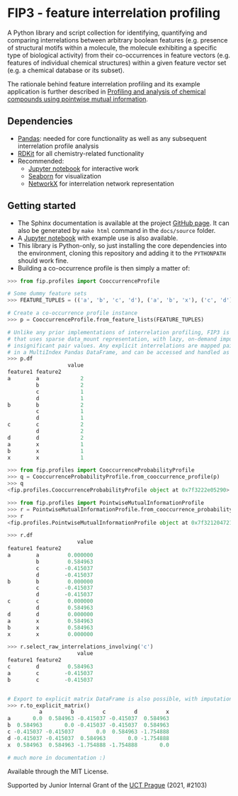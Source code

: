 # FIP3 - feature interrelation profiling

A Python library and script collection for identifying, quantifying and comparing 
interrelations between arbitrary boolean features (e.g. presence of structural motifs
within a molecule, the molecule exhibiting a specific type of biological activity)
from their co-occurrences in feature vectors (e.g. features of individual chemical
structures) within a given feature vector set (e.g. a chemical database or its subset).

The rationale behind feature interrelation profiling and its example application
is further described in
[Profiling and analysis of chemical compounds using pointwise mutual information](
https://jcheminf.biomedcentral.com/articles/10.1186/s13321-020-00483-y).

## Dependencies
 - [Pandas](https://pandas.pydata.org/): needed for core functionality as well as any subsequent interrelation profile analysis
 - [RDKit](https://www.rdkit.org/) for all chemistry-related functionality
 - Recommended:
   - [Jupyter notebook](https://jupyter.org/) for interactive work
   - [Seaborn](https://seaborn.pydata.org/) for visualization
   - [NetworkX](https://networkx.org) for interrelation network representation
 
## Getting started
 - The Sphinx documentation is available at the project
[GitHub page](https://cmeloi.github.io/fip3/fip.html).
It can also be generated by ```make html``` command in the ```docs/source``` folder.
 - A [Jupyter notebook](https://github.com/cmeloi/fip3/blob/master/docs/cookbook/basic_interrelation_analysis.ipynb)
with example use is also available.
 - This library is Python-only, so just installing the core dependencies into the
environment, cloning this repository and adding it to the ```PYTHONPATH``` should work fine.
 - Building a co-occurrence profile is then simply a matter of:

```python
>>> from fip.profiles import CooccurrenceProfile

# Some dummy feature sets
>>> FEATURE_TUPLES = (('a', 'b', 'c', 'd'), ('a', 'b', 'x'), ('c', 'd'))

# Create a co-occurrence profile instance
>>> p = CooccurrenceProfile.from_feature_lists(FEATURE_TUPLES)

# Unlike any prior implementations of interrelation profiling, FIP3 is a full rework 
# that uses sparse data_mount representation, with lazy, on-demand imputation of missing or
# insignificant pair values. Any explicit interrelations are mapped pairwise
# in a MultiIndex Pandas DataFrame, and can be accessed and handled as such:
>>> p.df
                   value
feature1 feature2       
a        a             2
         b             2
         c             1
         d             1
b        b             2
         c             1
         d             1
c        c             2
         d             2
d        d             2
a        x             1
b        x             1
x        x             1

>>> from fip.profiles import CooccurrenceProbabilityProfile
>>> q = CooccurrenceProbabilityProfile.from_cooccurrence_profile(p)
>>> q
<fip.profiles.CooccurrenceProbabilityProfile object at 0x7f3222e05290>

>>> from fip.profiles import PointwiseMutualInformationProfile
>>> r = PointwiseMutualInformationProfile.from_cooccurrence_probability_profile(q)
>>> r
<fip.profiles.PointwiseMutualInformationProfile object at 0x7f3212047210>

>>> r.df
                      value
feature1 feature2          
a        a         0.000000
         b         0.584963
         c        -0.415037
         d        -0.415037
b        b         0.000000
         c        -0.415037
         d        -0.415037
c        c         0.000000
         d         0.584963
d        d         0.000000
a        x         0.584963
b        x         0.584963
x        x         0.000000

>>> r.select_raw_interrelations_involving('c')
                      value
feature1 feature2          
c        d         0.584963
a        c        -0.415037
b        c        -0.415037


# Export to explicit matrix DataFrame is also possible, with imputation:
>>> r.to_explicit_matrix()
          a         b         c         d         x
a       0.0  0.584963 -0.415037 -0.415037  0.584963
b  0.584963       0.0 -0.415037 -0.415037  0.584963
c -0.415037 -0.415037       0.0  0.584963 -1.754888
d -0.415037 -0.415037  0.584963       0.0 -1.754888
x  0.584963  0.584963 -1.754888 -1.754888       0.0

# much more in documentation :)
```

Available through the MIT License.

Supported by Junior Internal Grant of the [UCT Prague](https://www.vscht.cz//?jazyk=en)
(2021, #2103)